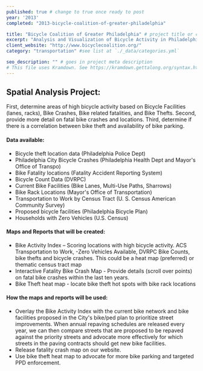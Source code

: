 ```yaml
---
published: true # change to true once ready to post
year: '2013'
completed: "2013-bicycle-coalition-of-greater-philadelphia"

title: "Bicycle Coalition of Greater Philadelphia" # project title or client name
excerpt: "Analysis and Visualization of Bicycle Activity in Philadelphia" # shows on project list page
client_website: "http://www.bicyclecoalition.org/"
category: "transportation" #see list at `./_data/categories.yml`

seo_description: "" # goes in project meta description
# This file uses Kramdown. See https://kramdown.gettalong.org/syntax.html for syntax
---
```


## Spatial Analysis Project:
First, determine areas of high bicycle activity based on Bicycle Facilities (lanes, racks), Bike Crashes, Bike related fatalities, and Bike Thefts. Second, provide more detail on fatal bike crashes and locations. Third, determine if there is a correlation between bike theft and availability of bike parking.

#### Data available:
- Bicycle theft location data (Philadelphia Police Dept)
- Philadelphia City Bicycle Crashes (Philadelphia Health Dept and Mayor's Office of Transpo)
- Bike Fatality locations (Fatality Accident Reporting System)
- Bicycle Count Data (DVRPC)
- Current Bike Facilities (Bike Lanes, Multi-Use Paths, Sharrows)
- Bike Rack Locations (Mayor's Office of Transportation)
- Transportation to Work by Census Tract (U. S. Census American Community Survey)
- Proposed bicycle facilities (Philadelphia Bicycle Plan)
- Households with Zero Vehicles (U.S. Census)

#### Maps and Reports that will be created:
- Bike Activity Index – Scoring locations with high bicycle activity. ACS Transportation to Work, -Zero Vehicles Available, DVRPC Bike Counts, bike thefts and bicycle crashes. This could be a heat map (preferred) or thematic census tract map
- Interactive Fatality Bike Crash Map - Provide details (scroll over points) on fatal bike crashes within the last ten years.
- Bike Theft heat map - locate bike theft hot spots with bike rack locations

#### How the maps and reports will be used:
- Overlay the Bike Activity Index with the current bike network and bike facilities proposed in the City's bike/ped plan to prioritize street improvements. When annual repaving schedules are released every year, we can then compare streets that are proposed to be repaved against the priority streets and advocate more effectively for which streets in the paving contracts should get new bike facilities.
- Release fatality crash map on our website.
- Use bike theft heat map to advocate for more bike parking and targeted PPD enforcement.
